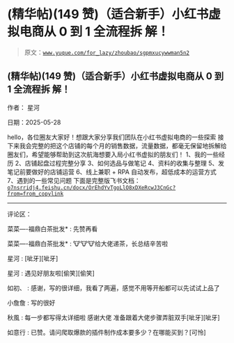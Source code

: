 # (精华帖)(149 赞)（适合新手）小红书虚拟电商从 0 到 1 全流程拆 解！

> 原文：[`www.yuque.com/for_lazy/zhoubao/sgpmxucywwman5n2`](https://www.yuque.com/for_lazy/zhoubao/sgpmxucywwman5n2)

## (精华帖)(149 赞)（适合新手）小红书虚拟电商从 0 到 1 全流程拆 解！

作者： 星河

日期：2025-05-28

hello，各位圈友大家好！想跟大家分享我们团队在小红书虚拟电商的一些探索
接下来我会完整的把这个店铺的每个月的销售数据，流量数据，都毫无保留地拆解给圈友们，希望能够帮助到这次航海想要入局小红书虚拟的朋友们！ 1、我的一些经历
2、店铺起盘过程完整分享 3、如何选品与做笔记 4、资料的收集与整理 5、发笔记前要做好的店铺运营 6、线上兼职 + RPA 自动发布，超低成本的运营方式
7、遇到的一些常见问题
下面是完整版飞书文档：[`o7nsrridj4.feishu.cn/docx/OrEhdYvTgoLlO8xDXeRcwJ3CnGc?from=from_copylink`](https://o7nsrridj4.feishu.cn/docx/OrEhdYvTgoLlO8xDXeRcwJ3CnGc?from=from_copylink)

* * *

评论区：

菜菜—-福鼎白茶批发* : 先赞再看

菜菜—-福鼎白茶批发* : 🐮🐮🐮给大佬递茶，长总结辛苦啦

星河 : [呲牙][呲牙]

星河 : 遇见好朋友啦[偷笑][偷笑]

如初、 : 感谢，写的很详细，我看了两遍，感觉不用等开船都可以先试试上品了

小詹詹 : 写的很好

秋風 : 每一步都写得太详细啦 感谢大佬 准备跟着大佬步骤弄脏双手[呲牙][呲牙]

如意行 : 已赞。请问爬取爆款的插件制作成本要多少？在哪能买到？[可怜]
